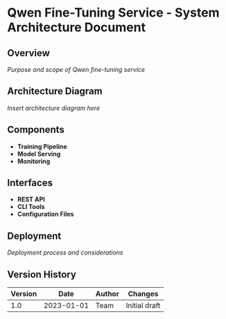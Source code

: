 # Qwen Fine-Tuning Service - System Architecture Document

## Overview
*Purpose and scope of Qwen fine-tuning service*

## Architecture Diagram
*Insert architecture diagram here*

## Components
- **Training Pipeline**
- **Model Serving**
- **Monitoring**

## Interfaces
- **REST API**
- **CLI Tools**
- **Configuration Files**

## Deployment
*Deployment process and considerations*

## Version History
| Version | Date       | Author | Changes       |
|---------|------------|--------|---------------|
| 1.0     | 2023-01-01 | Team   | Initial draft |
